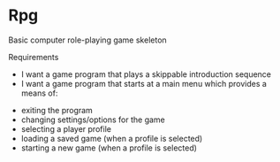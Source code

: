# Rpg
Basic computer role-playing game skeleton

Requirements
* I want a game program that plays a skippable introduction sequence
* I want a game program that starts at a main menu which provides a means of:
 - exiting the program
 - changing settings/options for the game
 - selecting a player profile
 - loading a saved game (when a profile is selected)
 - starting a new game (when a profile is selected)
